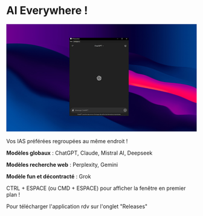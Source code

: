 # AI Everywhere !

![AI Everywhere](screenshot.JPG)

Vos IAS préférées regroupées au même endroit !

**Modèles globaux** : ChatGPT, Claude, Mistral AI, Deepseek

**Modèles recherche web** : Perplexity, Gemini

**Modèle fun et décontracté** : Grok

CTRL + ESPACE (ou CMD + ESPACE) pour afficher la fenêtre en premier plan !

Pour télécharger l'application rdv sur l'onglet "Releases" 
